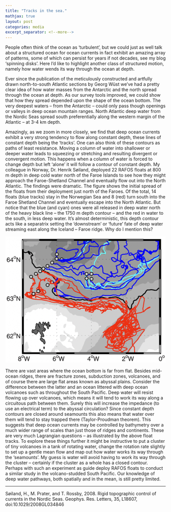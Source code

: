 ```yaml
---
title: "Tracks in the sea."
mathjax: true
layout: post
categories: media
excerpt_separator: <!--more-->
---
```


People often think of the ocean as ‘turbulent’, but we could just as well talk about a structured ocean for ocean currents in fact exhibit an amazing array of patterns, some of which can persist for years if not decades, see my blog ‘spinning disks’. Here I’d like to highlight another class of structured motion, namely how water wends its way through the ocean at depth.  
<!--more-->

Ever since the publication of the meticulously constructed and artfully drawn north-to-south Atlantic sections by Georg Wüst we’ve had a pretty clear idea of how water masses from the Antarctic and the north spread through the ocean at depth. As our survey tools improved, we could show that how they spread depended upon the shape of the ocean bottom. The very deepest waters – from the Antarctic – could only pass though openings or valleys in deep ocean mountain ranges. North Atlantic deep water from the Nordic Seas spread south preferentially along the western margin of the Atlantic – at 3-4 km depth. 

Amazingly, as we zoom in more closely, we find that deep ocean currents exhibit a very strong tendency to flow along constant depth, these lines of constant depth being the ‘tracks’. One can also think of these contours as paths of least resistance. Moving a column of water into shallower or deeper water leads to squeezing or stretching and resulting divergent or convergent motion. This happens when a column of water is forced to change depth but left ‘alone’ it will follow a contour of constant depth. My colleague in Norway, Dr. Henrik Søiland, deployed 22 RAFOS floats at 800 m depth in deep cold water north of the Faroe Islands to see how they might approach the Faroe-Shetland Channel and eventually flow out into the North Atlantic. The findings were dramatic. The figure shows the initial spread of the floats from their deployment just north of the Faroes. Of the total, 14 floats (blue tracks) stay in the Norwegian Sea and 8 (red) turn south into the Faroe Shetland Channel and eventually escape into the North Atlantic. But notice that the blue (and cyan) ones were all released in deep water north of the heavy black line – the 1750 m depth contour – and the red in water to the south, in less deep water. It’s almost deterministic, this depth contour acts like a separatrix setting the ‘downstream’ or ‘future’ fate of deep water streaming east along the Iceland – Faroe ridge. Why do I mention this?

![Float tracks](/assets/Henrik_floats.jpg)

There are vast areas where the ocean bottom is far from flat. Besides mid-ocean ridges, there are fracture zones, subduction zones, volcanoes, and of course there are large flat areas known as abyssal plains. Consider the difference between the latter and an ocean littered with deep ocean volcanoes such as throughout the South Pacific. Deep water will resist flowing up over volcanoes, which means it will tend to work its way along a circuitous path between them. Surely this will increase the impedance (to use an electrical term) to the abyssal circulation? Since constant depth contours are closed around seamounts this also means that water over them will tend to stay trapped there (Taylor-Proudman theorem). This suggests that deep ocean currents may be controlled by bathymetry over a much wider range of scales than just those of ridges and continents. These are very much Lagrangian questions – as illustrated by the above float tracks. To explore these things further it might be instructive to put a cluster of tiny volcanoes in a tank of rotating water, change the rotation rate slightly to set up a gentle mean flow and map out how water works its way through the ‘seamounts’. My guess is water will avoid having to work its way through the cluster – certainly if the cluster as a whole has a closed contour. Perhaps with such an experiment as guide deploy RAFOS floats to conduct a similar study in the volcano-studded South Pacific. Our knowledge of deep water pathways, both spatially and in the mean, is still pretty limited. 


- - - - - -
Søiland, H., M. Prater, and T. Rossby, 2008. Rigid topographic control of currents in the Nordic Seas. Geophys. Res. Letters, 35, L18607, doi:10.1029/2008GL034846
